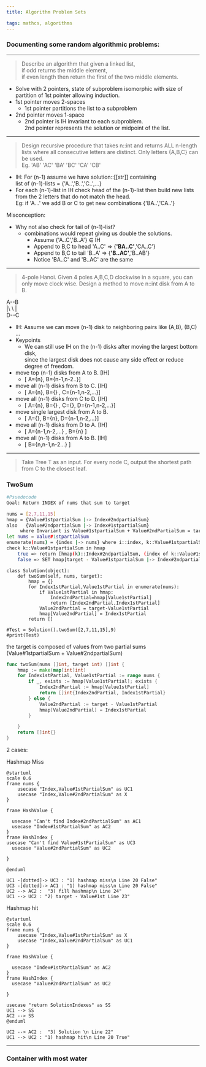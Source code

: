 ```yaml
---
title: Algorithm Problem Sets

tags: mathcs, algorithms
---
```


### Documenting some random algorithmic problems:

---

>Describe an algorithm that given a linked list,  
if odd returns the middle element,  
if even length then return the first of the two middle elements.

* Solve with 2 pointers, state of subproblem isomorphic with size of partition of 1st pointer allowing induction.
* 1st pointer moves 2-spaces
  * 1st pointer partitions the list to a subproblem
* 2nd pointer moves 1-space
  * 2nd pointer is IH invariant to each subproblem.  
  2nd pointer represents the solution or midpoint of the list.

---

>Design recursive procedure that takes n::int and returns ALL n-length lists where all consecutive letters are distinct. Only letters {A,B,C} can be used.   
Eg. 'AB' 'AC' 'BA' 'BC' 'CA' 'CB' 

* IH: For (n-1) assume we have solution::[[str]] containing  
list of (n-1)-lists = {'A..','B..','C..',...}
* For each (n-1)-list in IH check head of the (n-1)-list then build new lists from the 2 letters that do not match the head.  
Eg: if 'A...' we add B or C to get new combinations {'BA..','CA..'}

Misconception:

* Why not also check for tail of (n-1)-list? 
  * combinations would repeat giving us double the solutions. 
    * Assume {'A..C','B..A'} $\in$ IH 
    * Append to B,C to head 'A..C' => {**'BA..C'**,'CA..C'}
    * Append to B,C to tail 'B..A' => {**'B..AC'**,'B..AB'}
    * Notice 'BA..C' and 'B..AC' are the same

---

>4-pole Hanoi. Given 4 poles A,B,C,D clockwise in a square, you can only move clock wise.  Design a method to move n::int disk from A to B.

A--B  
|\ \  |  
D--C  

* IH: Assume we can move (n-1) disk to neighboring pairs like (A,B), (B,C) ...
* Keypoints 
  * We can still use IH on the (n-1) disks after moving the largest bottom disk,  
  since the largest disk does not cause any side effect or reduce degree of freedom.
* move top (n-1) disks from A to B. [IH]
  * [ A={n}, B={n-1,n-2..}]
* move all (n-1) disks from B to C. [IH]
  * [ A={n}, B={} , C={n-1,n-2,...}]
* move all (n-1) disks from C to D. [IH]
  * [ A={n}, B={} , C={}, D={n-1,n-2,...}]
* move single largest disk from A to B.
  * [ A={}, B={n}, D={n-1,n-2,...}]
* move all (n-1) disks from D to A. [IH]
  * [ A={n-1,n-2,...} , B={n}  ]
* move all (n-1) disks from A to B. [IH]
  * [  B={n,n-1,n-2...}  ]

---

> Take Tree T as an input. For every node C, output the shortest path from C to the closest leaf.

### TwoSum

```bash
#Psuedocode
Goal: Return INDEX of nums that sum to target

nums = [2,7,11,15]
hmap = {Value#1stpartialSum |-> Index#2ndpartialSum} 
also   {Value#2ndpartialSum |-> Index#1stpartialSum}
     where Invariant is Value#1stpartialSum + Value#2ndPartialSum = target
let nums = Value#1stpartialSum
enumerate(nums) = {index |-> nums} where i::index, k::Value#1stpartialSum
check k::Value#1stpartialSum in hmap
    true => return [hmap(k)::Index#2ndpartialSum, (index of k::Value#1stpartialSum)::Index#1ndpartialSum
    false => SET hmap[target - Value#1stpartialSum |-> Index#2ndpartialSum]

```


```{.python .numberLines} 
class Solution(object):
    def twoSum(self, nums, target):
        hmap = {}
        for Index1stPartial,Value1stPartial in enumerate(nums):
            if Value1stPartial in hmap:
                Index2ndPartial=hmap[Value1stPartial]
                return [Index2ndPartial,Index1stPartial]
            Value2ndPartial = target-Value1stPartial
            hmap[Value2ndPartial] = Index1stPartial
        return []

#Test = Solution().twoSum([2,7,11,15],9)
#print(Test)

```

the target is composed  of values from two partial sums  (Value#1stpartialSum + Value#2ndpartialSum)


```go
func twoSum(nums []int, target int) []int {
	hmap := make(map[int]int)
	for Index1stPartial, Value1stPartial := range nums {
		if _, exists := hmap[Value1stPartial]; exists {
			Index2ndPartial := hmap[Value1stPartial]
			return []int{Index2ndPartial, Index1stPartial}
		} else {
			Value2ndPartial := target - Value1stPartial
			hmap[Value2ndPartial] = Index1stPartial
		}

	}
	return []int{}
}
```

2 cases:

Hashmap Miss

```plantuml
@startuml
scale 0.6
frame nums {
    usecase "Index,Value#1stPartialSum" as UC1
    usecase "Index,Value#2ndPartialSum" as X
}

frame HashValue {

  usecase "Can't find Index#2ndPartialSum" as AC1
  usecase "Index#1stPartialSum" as AC2
}
frame HashIndex {
usecase "Can't find Value#1stPartialSum" as UC3
  usecase "Value#2ndPartialSum" as UC2

}

@enduml

UC1 -[dotted]-> UC3 : "1) hashmap miss\n Line 20 False"
UC3 -[dotted]-> AC1 : "1) hashmap miss\n Line 20 False"
UC2 --> AC2 :  "3) fill hashmap\n Line 24"
UC1 --> UC2 : "2) target - Value#1st Line 23"

```

Hashmap hit 

```plantuml
@startuml
scale 0.6
frame nums {
    usecase "Index,Value#1stPartialSum" as X
    usecase "Index,Value#2ndPartialSum" as UC1
}

frame HashValue {
  
  usecase "Index#1stPartialSum" as AC2
}
frame HashIndex {
  usecase "Value#2ndPartialSum" as UC2

}

usecase "return SolutionIndexes" as SS
UC1 --> SS
AC2 --> SS
@enduml

UC2 --> AC2 :  "3) Solution \n Line 22"
UC1 --> UC2 : "1) hashmap hit\n Line 20 True"

```
---


### Container with most water